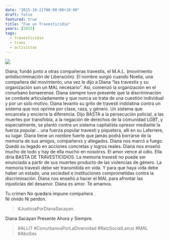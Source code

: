 ```yaml
---
date: "2015-10-21T00:00:00+10:00"
draft: false
featured: true
title: "Fue un Travesticidio"
years: [2015]
tags:
  - travesticidio
  - trans
  - activistas
---
```


![](/images/post/20151021.jpg/)

Diana, fundó junto a otras compañeras travestis, el M.A.L. (movimiento antidiscriminación de Liberación). El nombre surgió cuando Noelia, una compañera del movimiento, una vez le dijo a Diana “las travestis y su organización son un MAL necesario”. Así, comenzó la organización en el conurbano bonaerense. Diana siempre tuvo presente que la discriminación se combate articuladamente y que nunca se trata de una cuestión individual y por un solo motivo. Diana levanto su grito de travesti indolatina contra un sistema que nos oprime por clase, raza, y género. Un sistema que encarcela y encierra la diferencia. Dijo BASTA a la persecución policial, a las muertes por transfobia, a la negación de derechos de la comunidad LGBT, y especialmente, se plantó contra un sistema capitalista opresor mediante la fuerza popular… una fuerza popular travesti y piquetera, allí en su Laferrere, su lugar. Diana tiene un nombre fuerte que jamás podrá borrarse de la memoria de sus amigxs, compañerxs y allegadxs. Diana nos marcó a fuego. Quedó su legado en acciones concretas y logros reales. Diana nos enseñó mucho de todo y hay de ella mucho en nosotrxs. El amor vence al odio. Ella diría BASTA DE TRAVESTICIDIOS. La memoria travesti no puede ser enunciada a partir de sus muertes producto de las violencias de género. La memoria travesti debe ser transmitida en vida. Y para que haya vida debe haber un estado, una sociedad e instituciones comprometidas contra la discriminación. Diana nos enseñó a hacer el MAL para afrontar las injusticias del desamor. Diana es amor. Te amamos.

Tu crimen No quedara impune compañera .               
Ni olvido  Ni perdon.

> #JusticiaPorDianaSacayan.

Diana Sacayan Presente Ahora y Siempre.

> #ALLIT  #ConurbanosPorLaDiversidad #RaizSocialLanus #MAL #AboSex